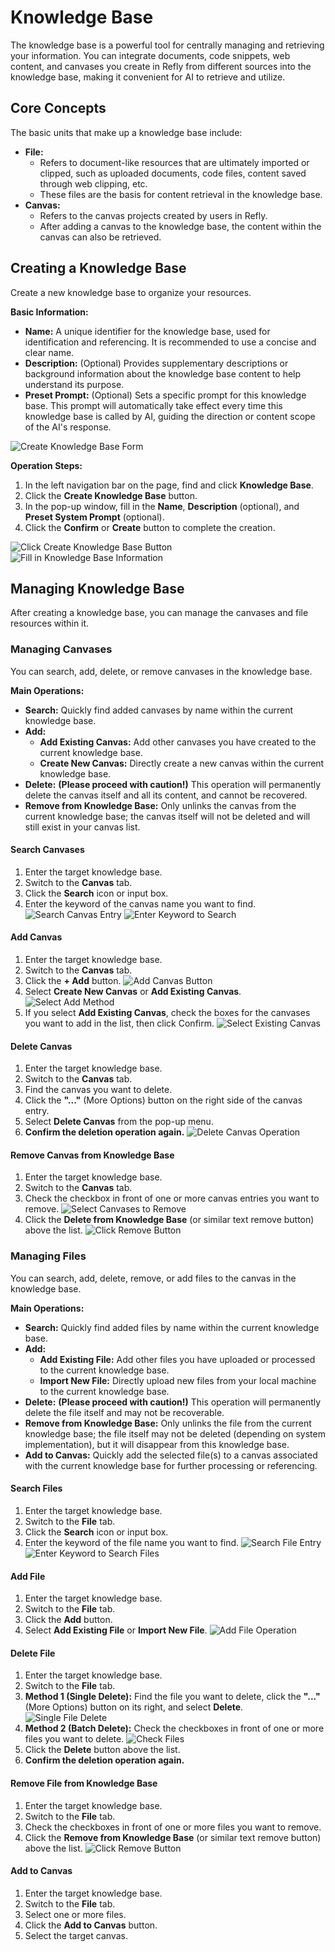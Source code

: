 # Knowledge Base

The knowledge base is a powerful tool for centrally managing and retrieving your information. You can integrate documents, code snippets, web content, and canvases you create in Refly from different sources into the knowledge base, making it convenient for AI to retrieve and utilize.

## Core Concepts

The basic units that make up a knowledge base include:

*   **File:**
    *   Refers to document-like resources that are ultimately imported or clipped, such as uploaded documents, code files, content saved through web clipping, etc.
    *   These files are the basis for content retrieval in the knowledge base.
*   **Canvas:**
    *   Refers to the canvas projects created by users in Refly.
    *   After adding a canvas to the knowledge base, the content within the canvas can also be retrieved.

## Creating a Knowledge Base

Create a new knowledge base to organize your resources.

**Basic Information:**

*   **Name:** A unique identifier for the knowledge base, used for identification and referencing. It is recommended to use a concise and clear name.
*   **Description:** (Optional) Provides supplementary descriptions or background information about the knowledge base content to help understand its purpose.
*   **Preset Prompt:** (Optional) Sets a specific prompt for this knowledge base. This prompt will automatically take effect every time this knowledge base is called by AI, guiding the direction or content scope of the AI's response.

![Create Knowledge Base Form](/images/2025-04-26-23-33-50.png)

**Operation Steps:**

1.  In the left navigation bar on the page, find and click **Knowledge Base**.
2.  Click the **Create Knowledge Base** button.
3.  In the pop-up window, fill in the **Name**, **Description** (optional), and **Preset System Prompt** (optional).
4.  Click the **Confirm** or **Create** button to complete the creation.

![Click Create Knowledge Base Button](/images/2025-04-26-23-34-00.png)
![Fill in Knowledge Base Information](/images/2025-04-26-23-34-09.png)

## Managing Knowledge Base

After creating a knowledge base, you can manage the canvases and file resources within it.

### Managing Canvases

You can search, add, delete, or remove canvases in the knowledge base.

**Main Operations:**

*   **Search:** Quickly find added canvases by name within the current knowledge base.
*   **Add:**
    *   **Add Existing Canvas:** Add other canvases you have created to the current knowledge base.
    *   **Create New Canvas:** Directly create a new canvas within the current knowledge base.
*   **Delete:** **(Please proceed with caution!)** This operation will permanently delete the canvas itself and all its content, and cannot be recovered.
*   **Remove from Knowledge Base:** Only unlinks the canvas from the current knowledge base; the canvas itself will not be deleted and will still exist in your canvas list.


#### Search Canvases
1.  Enter the target knowledge base.
2.  Switch to the **Canvas** tab.
3.  Click the **Search** icon or input box.
4.  Enter the keyword of the canvas name you want to find.
![Search Canvas Entry](/images/2025-04-26-23-34-20.png)
![Enter Keyword to Search](/images/2025-04-26-23-34-28.png)

#### Add Canvas
1.  Enter the target knowledge base.
2.  Switch to the **Canvas** tab.
3.  Click the **+ Add** button.
![Add Canvas Button](/images/2025-04-26-23-34-37.png)
4.  Select **Create New Canvas** or **Add Existing Canvas**.
![Select Add Method](/images/2025-04-26-23-34-50.png)
5.  If you select **Add Existing Canvas**, check the boxes for the canvases you want to add in the list, then click Confirm.
![Select Existing Canvas](/images/2025-04-26-23-34-59.png)

#### Delete Canvas
1.  Enter the target knowledge base.
2.  Switch to the **Canvas** tab.
3.  Find the canvas you want to delete.
4.  Click the **"..."** (More Options) button on the right side of the canvas entry.
5.  Select **Delete Canvas** from the pop-up menu.
6.  **Confirm the deletion operation again.**
![Delete Canvas Operation](/images/2025-04-26-23-35-07.png)

#### Remove Canvas from Knowledge Base
1.  Enter the target knowledge base.
2.  Switch to the **Canvas** tab.
3.  Check the checkbox in front of one or more canvas entries you want to remove.
![Select Canvases to Remove](/images/2025-04-26-23-35-17.png)
4.  Click the **Delete from Knowledge Base** (or similar text remove button) above the list.
![Click Remove Button](/images/2025-04-26-23-35-28.png)

### Managing Files

You can search, add, delete, remove, or add files to the canvas in the knowledge base.

**Main Operations:**

*   **Search:** Quickly find added files by name within the current knowledge base.
*   **Add:**
    *   **Add Existing File:** Add other files you have uploaded or processed to the current knowledge base.
    *   **Import New File:** Directly upload new files from your local machine to the current knowledge base.
*   **Delete:** **(Please proceed with caution!)** This operation will permanently delete the file itself and may not be recoverable.
*   **Remove from Knowledge Base:** Only unlinks the file from the current knowledge base; the file itself may not be deleted (depending on system implementation), but it will disappear from this knowledge base.
*   **Add to Canvas:** Quickly add the selected file(s) to a canvas associated with the current knowledge base for further processing or referencing.


#### Search Files
1.  Enter the target knowledge base.
2.  Switch to the **File** tab.
3.  Click the **Search** icon or input box.
4.  Enter the keyword of the file name you want to find.
![Search File Entry](/images/2025-04-26-23-35-36.png)
![Enter Keyword to Search Files](/images/2025-04-26-23-35-46.png)

#### Add File
1.  Enter the target knowledge base.
2.  Switch to the **File** tab.
3.  Click the **Add** button.
4.  Select **Add Existing File** or **Import New File**.
![Add File Operation](/images/2025-04-26-23-36-01.png)

#### Delete File
1.  Enter the target knowledge base.
2.  Switch to the **File** tab.
3.  **Method 1 (Single Delete):** Find the file you want to delete, click the **"..."** (More Options) button on its right, and select **Delete**.
![Single File Delete](/images/2025-04-26-23-36-20.png)
4.  **Method 2 (Batch Delete):** Check the checkboxes in front of one or more files you want to delete.
![Check Files](/images/2025-04-26-23-36-29.png)
5.  Click the **Delete** button above the list.
6.  **Confirm the deletion operation again.**

#### Remove File from Knowledge Base
1.  Enter the target knowledge base.
2.  Switch to the **File** tab.
3.  Check the checkboxes in front of one or more files you want to remove.
4.  Click the **Remove from Knowledge Base** (or similar text remove button) above the list.
![Click Remove Button](/images/2025-04-26-23-36-38.png)

#### Add to Canvas
1.  Enter the target knowledge base.
2.  Switch to the **File** tab.
3.  Select one or more files.
4.  Click the **Add to Canvas** button.
5.  Select the target canvas.